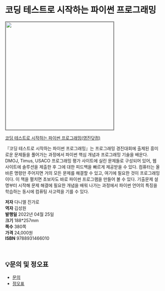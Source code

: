 # 코딩 테스트로 시작하는 파이썬 프로그래밍


<img src="https://www.youngjin.com/images/book_cover/9788931466010.jpg" height="350px" style="border: 2px solid grey;">

[코딩 테스트로 시작하는 파이썬 프로그래밍(영진닷컴)](https://blog.naver.com/ydot/222675216271)

『코딩 테스트로 시작하는 파이썬 프로그래밍』는 프로그래밍 경진대회에 출제된 흥미로운 문제들을 풀어가는 과정에서 파이썬 핵심 개념과 프로그래밍 기술을 배운다. DMOJ, Timus, USACO 프로그래밍 평가 사이트에 실린 문제들로 구성되어 있어, 웹사이트에 솔루션을 제출한 후 그에 대한 피드백을 빠르게 제공받을 수 있다. 컴퓨터는 올바른 명령만 주어지면 거의 모든 문제를 해결할 수 있고, 여기에 필요한 것이 프로그래밍이다. 이 책을 펼치면 초보자도 바로 파이썬 프로그램을 만들어 볼 수 있다. 기출문제 설명부터 시작해 문제 해결에 필요한 개념을 배워 나가는 과정에서 파이썬 언어의 특징을 학습하는 동시에 컴퓨팅 사고력을 기를 수 있다.

**저자** 다니엘 진가로  
**역자** 김성원  
**발행일** 2022년 04월 25일  
**크기** 188*257mm  
**쪽수** 380쪽  
**가격** 24,000원  
**ISBN** 9788931466010  

<br>

## 💡문의 및 정오표
- [문의](mailto:Support@youngjin.com)
- [정오표](https://www.youngjin.com/Artyboard/mboard.asp?strBoardID=errata)



